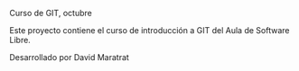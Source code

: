 Curso de GIT, octubre

Este proyecto contiene el curso de introducción a GIT del Aula de Software Libre.

Desarrollado por David Maratrat
